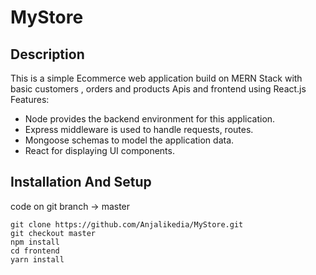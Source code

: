 # MyStore
## Description
This is a simple Ecommerce web application build on MERN Stack with basic customers , orders and products Apis and frontend using React.js
Features:
* Node provides the backend environment for this application.
* Express middleware is used to handle requests, routes.
* Mongoose schemas to model the application data.
* React for displaying UI components.


## Installation And Setup
code on git branch -> master 
```
git clone https://github.com/Anjalikedia/MyStore.git
git checkout master
npm install
cd frontend
yarn install 
```

